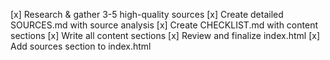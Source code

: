 [x] Research & gather 3-5 high-quality sources
[x] Create detailed SOURCES.md with source analysis
[x] Create CHECKLIST.md with content sections
[x] Write all content sections
[x] Review and finalize index.html
[x] Add sources section to index.html
